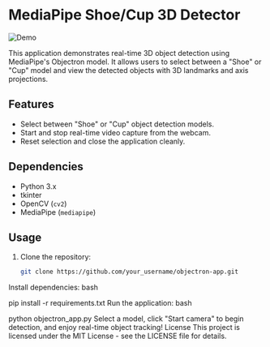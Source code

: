 # MediaPipe Shoe/Cup 3D Detector

![Demo](demo.gif)

This application demonstrates real-time 3D object detection using MediaPipe's Objectron model. It allows users to select between a "Shoe" or "Cup" model and view the detected objects with 3D landmarks and axis projections.

## Features
- Select between "Shoe" or "Cup" object detection models.
- Start and stop real-time video capture from the webcam.
- Reset selection and close the application cleanly.

## Dependencies
- Python 3.x
- tkinter
- OpenCV (`cv2`)
- MediaPipe (`mediapipe`)

## Usage
1. Clone the repository:
   ```bash
   git clone https://github.com/your_username/objectron-app.git
Install dependencies:
bash

pip install -r requirements.txt
Run the application:
bash

python objectron_app.py
Select a model, click "Start camera" to begin detection, and enjoy real-time object tracking!
License
This project is licensed under the MIT License - see the LICENSE file for details.
